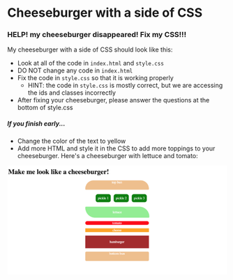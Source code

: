 # Cheeseburger with a side of CSS

### HELP! my cheeseburger disappeared! Fix my CSS!!!

My cheeseburger with a side of CSS should look like this:



* Look at all of the code in `index.html` and `style.css`
* DO NOT change any code in `index.html`
* Fix the code in `style.css` so that it is working properly
  * HINT: the code in `style.css` is mostly correct, but we are accessing the ids and classes incorrectly
* After fixing your cheeseburger, please answer the questions at the bottom of style.css


##### If you finish early...
* Change the color of the text to yellow
* Add more HTML and style it in the CSS to add more toppings to your cheeseburger. Here's a cheeseburger with lettuce and tomato:

![final-product](/images/cheeseburger.png)